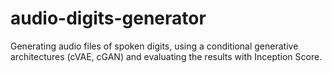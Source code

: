# audio-digits-generator
Generating audio files of spoken digits, using a conditional generative architectures (cVAE, cGAN) and evaluating the results with Inception Score.
